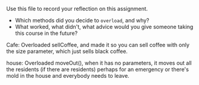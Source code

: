 Use this file to record your reflection on this assignment.

- Which methods did you decide to `overload`, and why?
- What worked, what didn't, what advice would you give someone taking this course in the future?

Cafe: Overloaded sellCoffee, and made it so you can sell coffee with only the size parameter, which just sells black coffee. 

house: Overloaded moveOut(), when it has no parameters, it moves out all the residents (if there are residents) perhaps for an emergency or there's mold in the house and everybody needs to leave. 